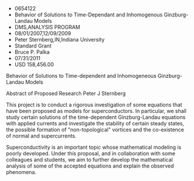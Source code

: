 
* 0654122
* Behavior of Solutions to Time-Dependant and Inhomogenous Ginzburg-Landau Models
* DMS,ANALYSIS PROGRAM
* 08/01/2007,12/09/2009
* Peter Sternberg,IN,Indiana University
* Standard Grant
* Bruce P. Palka
* 07/31/2011
* USD 158,456.00

Behavior of Solutions to Time-dependent and Inhomogeneous Ginzburg-Landau Models

Abstract of Proposed Research Peter J Sternberg

This project is to conduct a rigorous investigation of some equations that have
been proposed as models for superconductors. In particular, we shall study
certain solutions of the time-dependent Ginzburg-Landau equations with applied
currents and investigate the stability of certain steady states, the possible
formation of "non-topological" vortices and the co-existence of normal and
supercurrents.

Superconductivity is an important topic whose mathematical modeling is poorly
developed. Under this proposal, and in collaboration with some colleagues and
students, we aim to further develop the mathematical analysis of some of the
accepted equations and explain the observed phenomena.


